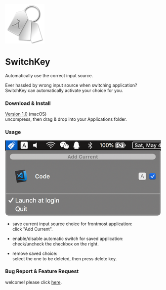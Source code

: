 ![switchkey](README.assets/switchkey.png)

# SwitchKey

Automatically use the correct input source.

Ever hassled by wrong input source when switching application?  
SwitchKey can automatically activate your choice for you.

### Download & Install

[Version 1.0](https://github.com/itsuhane/SwitchKey/releases/download/v1.0/SwitchKey.zip) (macOS)  
uncompress, then drag & drop into your Applications folder.

### Usage

![switchkey-ui](README.assets/switchkey-ui.png)

- save current input source choice for frontmost application:  
  click "Add Current".

- enable/disable automatic switch for saved application:  
  check/uncheck the checkbox on the right.

- remove saved choice:  
  select the one to be deleted, then press delete key.

### Bug Report & Feature Request

welcome! please click [here](https://github.com/itsuhane/SwitchKey/issues/new).